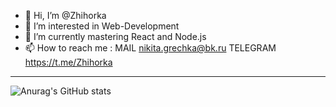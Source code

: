 - 👋 Hi, I’m @Zhihorka
- 👀 I’m interested in Web-Development
- 🌱 I’m currently mastering React and Node.js
- 📫 How to reach me :
    MAIL
       nikita.grechka@bk.ru
    TELEGRAM
        https://t.me/Zhihorka
- -----
![Anurag's GitHub stats](https://github-readme-stats.vercel.app/api?username=zhihorka&show_icons=true&theme=dark)





